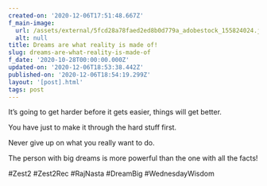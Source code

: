 ```yaml
---
created-on: '2020-12-06T17:51:48.667Z'
f_main-image:
  url: /assets/external/5fcd28a78faed2ed8b0d779a_adobestock_155824024.jpeg
  alt: null
title: Dreams are what reality is made of!
slug: dreams-are-what-reality-is-made-of
f_date: '2020-10-28T00:00:00.000Z'
updated-on: '2020-12-06T18:53:38.442Z'
published-on: '2020-12-06T18:54:19.299Z'
layout: '[post].html'
tags: post
---
```


It’s going to get harder before it gets easier, things will get better.

You have just to make it through the hard stuff first.

Never give up on what you really want to do.

The person with big dreams is more powerful than the one with all the facts!

#Zest2 #Zest2Rec #RajNasta #DreamBig #WednesdayWisdom

